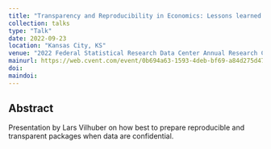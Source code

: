 ```yaml
---
title: "Transparency and Reproducibility in Economics: Lessons learned from 1,000 papers when data are confidential"
collection: talks
type: "Talk"
date: 2022-09-23
location: "Kansas City, KS"
venue: "2022 Federal Statistical Research Data Center Annual Research Conference"
mainurl: https://web.cvent.com/event/0b694a63-1593-4deb-bf69-a84d275d47c8/summary
doi: 
maindoi: 
---
```


## Abstract

Presentation by Lars Vilhuber on how best to prepare reproducible and transparent packages when data are confidential.
